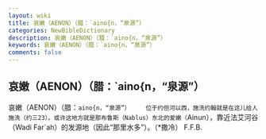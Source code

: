 ```yaml
---
layout: wiki
title: 哀嫩（AENON）（腊：`aino{n，“泉源”）
categories: NewBibleDictionary
description: 哀嫩（AENON）（腊：`aino{n，“泉源”）
keywords: 哀嫩（AENON）（腊：`aino{n，“泉源”）
comments: false
---
```


## 哀嫩（AENON）（腊：`aino{n，“泉源”）



哀嫩（AENON）（腊：`aino{n，“泉源”）
　　位于约但河以西，施洗约翰就是在这儿给人施洗（约三23）。或许这地方就是那布鲁斯（Nablus）东北的爱嫩（`Ainun），靠近法艾河谷（Wadi
Far`ah）的发源地（因此“那里水多”）。（*撒冷）
F.F.B.




